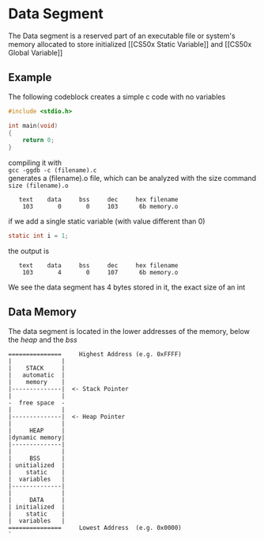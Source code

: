 # Data Segment
The Data segment is a reserved part of an executable file or system's memory allocated to store initialized [[CS50x Static Variable]] and [[CS50x Global Variable]]

## Example
The following codeblock creates a simple c code with no variables
```c
#include <stdio.h>

int main(void)
{
    return 0;
}
```
compiling it with   
`gcc -ggdb -c (filename).c`  
generates a (filename).o file, which can be analyzed with the size command  
`size (filename).o`  

```
   text    data     bss     dec     hex filename
    103       0       0     103      6b memory.o
```

if we add a single static variable (with value different than 0)
```c
static int i = 1;
```
the output is
```
   text    data     bss     dec     hex filename
    103       4       0     107      6b memory.o
```
We see the data segment has 4 bytes stored in it, the exact size of an int

## Data Memory
The data segment is located in the lower addresses of the memory, below the *heap* and the *bss*
```
===============     Highest Address (e.g. 0xFFFF)
|              |
|    STACK     |
|   automatic  |
|    memory    |
|--------------|  <- Stack Pointer
|              |
-  free space  -
|              |
|--------------|  <- Heap Pointer
|              |
|     HEAP     |
|dynamic memory|
|--------------|  
|              |
|     BSS      |
| unitialized  |
|    static    |
|  variables   |
|--------------|  
|              |
|     DATA     |
| initialized  |
|    static    |
|  variables   |
===============     Lowest Address  (e.g. 0x0000)
`
